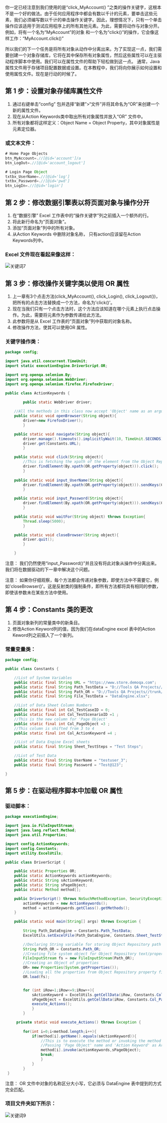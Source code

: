 你一定已经注意到我们使用的是“click_MyAccount() ”之类的操作关键字，这根本不是一个好的做法。由于任何应用程序中都会有数以千计的元素，要单击这些元素，我们必须编写数以千计的单击操作关键字。因此，理想情况下，只有一个单击操作应该适用于测试应用程序上的所有其他元素。为此，需要将动作与对象分开。例如，将有一个名为“MyAccount”的对象 和一个名为“click()”的操作，它会像这样工作：“MyAccount.click()”

所以我们的下一个任务是将所有对象从动作中分离出来。为了实现这一点，我们需要创建一个对象存储库，它将在其中保存所有对象属性，然后这些属性可以在主驱动程序脚本中使用。我们可以在属性文件的帮助下轻松做到这一点。 通常，Java 属性文件用于存储项目配置数据或设置。在本教程中，我们将向你展示如何设置和使用属性文件。现在是行动的时候了。

## 第 1 步：设置对象存储库属性文件

1.  通过右键单击“config” 包并选择“新建”>“文件”并将其命名为“OR”来创建一个新的属性文件。
2.  现在从Action Keywords类中取出所有对象属性并放入“OR” 文件中。
3.  所有对象都将这样定义：Object Name = Object Property，其中对象属性是元素定位器。

### 或文本文件：

```java
# Home Page Objects
btn_MyAccount=.//[@id='account']/a
btn_LogOut=.//[@id='account_logout']

# Login Page Object
txtbx_UserName=.//[@id='log']
txtbx_Password=.//[@id='pwd']
btn_LogIn=.//[@id='login']
```

## 第 2 步：修改数据引擎表以将页面对象与操作分开

1.  在“数据引擎” Excel 工作表中的“操作关键字”列之前插入一个额外的行。
2.  将此新行命名为“页面对象”。
3.  添加“页面对象”列中的所有对象。
4.  从Action Keywords 中删除对象名称， 只有action应该留在Action Keywords列中。

### Excel 文件现在看起来像这样：

![关键词7](https://www.toolsqa.com/gallery/selnium%20webdriver/1.Keyword-7.png)

## 第 3 步：修改操作关键字类以使用 OR 属性

1.  上一章有3个点击方法(click_MyAccount(), click_Login(), click_Logout())，把所有的点击方法替换成一个方法，命名为'click()'。
2.  现在当我们只有一个点击方法时，这个方法应该知道在哪个元素上执行点击操作。为此，需要将元素作为参数传递给此方法。
3.  此参数将是从 Excel 工作表的“页面对象”列中获取的对象名称。
4.  修改操作方法，使其可以使用OR 属性。

### 关键字操作类：

```java
package config;

import java.util.concurrent.TimeUnit;
import static executionEngine.DriverScript.OR;

import org.openqa.selenium.By;
import org.openqa.selenium.WebDriver;
import org.openqa.selenium.firefox.FirefoxDriver;

public class ActionKeywords {

		public static WebDriver driver;
	
	//All the methods in this class now accept 'Object' name as an argument
	public static void openBrowser(String object){		
		driver=new FirefoxDriver();
		}

	public static void navigate(String object){	
		driver.manage().timeouts().implicitlyWait(10, TimeUnit.SECONDS);
		driver.get(Constants.URL);
		}

	public static void click(String object){
		//This is fetching the xpath of the element from the Object Repository property file
		driver.findElement(By.xpath(OR.getProperty(object))).click();
		}
	
	public static void input_UserName(String object){
		driver.findElement(By.xpath(OR.getProperty(object))).sendKeys(Constants.UserName); 
		}

	public static void input_Password(String object){
		driver.findElement(By.xpath(OR.getProperty(object))).sendKeys(Constants.Password);
		}

	public static void waitFor(String object) throws Exception{
		Thread.sleep(5000);
		}

	public static void closeBrowser(String object){
		driver.quit();
		}

	}
```

注意： 我们仍然使用“input_Password()”并且没有将此对象从操作中分离出来。我们将在数据驱动的下一章中解决这个问题。

注意： 如果你仔细观察，每个方法都会传递对象参数，即使方法中不需要它，例如'closeBrowser()'。这是反射类的强制条件，即所有方法都将具有相同的参数，即使该参数未在某些方法中使用。

## 第 4 步：Constants 类的更改

1.  页面对象新列的常量类中的新条目。
2.  修改Action Keyword列的值，因为我们在dataEngine excel 表中的Action Keword列之前插入了一个新列。

### 常量变量类：

```java
package config;

public class Constants {

	//List of System Variables
	public static final String URL = "https://www.store.demoqa.com";
	public static final String Path_TestData = "D://Tools QA Projects//trunk//Hybrid KeyWord Driven//src//dataEngine//DataEngine.xlsx";
	public static final String Path_OR = "D://Tools QA Projects//trunk//Hybrid KeyWord Driven//src//config//OR.txt";
	public static final String File_TestData = "DataEngine.xlsx";

	//List of Data Sheet Column Numbers
	public static final int Col_TestCaseID = 0;	
	public static final int Col_TestScenarioID =1 ;
	//This is the new column for 'Page Object'
	public static final int Col_PageObject =3 ;
	//This column is shifted from 3 to 4
	public static final int Col_ActionKeyword =4 ;

	//List of Data Engine Excel sheets
	public static final String Sheet_TestSteps = "Test Steps";

	//List of Test Data
	public static final String UserName = "testuser_3";
	public static final String Password = "Test@123";

}
```

## 第 5 步：在驱动程序脚本中加载 OR 属性

### 驱动脚本：

```java
package executionEngine;

import java.io.FileInputStream;
import java.lang.reflect.Method;
import java.util.Properties;

import config.ActionKeywords;
import config.Constants;
import utility.ExcelUtils;

public class DriverScript {

	public static Properties OR;
	public static ActionKeywords actionKeywords;
	public static String sActionKeyword;
	public static String sPageObject;
	public static Method method[];

	public DriverScript() throws NoSuchMethodException, SecurityException{
		actionKeywords = new ActionKeywords();
		method = actionKeywords.getClass().getMethods();
	}

    public static void main(String[] args) throws Exception {
	
    	String Path_DataEngine = Constants.Path_TestData;   
    	ExcelUtils.setExcelFile(Path_DataEngine, Constants.Sheet_TestSteps);

		//Declaring String variable for storing Object Repository path
    	String Path_OR = Constants.Path_OR;
		//Creating file system object for Object Repository text/property file
		FileInputStream fs = new FileInputStream(Path_OR);
		//Creating an Object of properties
		OR= new Properties(System.getProperties());
		//Loading all the properties from Object Repository property file in to OR object
		OR.load(fs);


    	for (int iRow=1;iRow<=9;iRow++){
    		sActionKeyword = ExcelUtils.getCellData(iRow, Constants.Col_ActionKeyword);
    		sPageObject = ExcelUtils.getCellData(iRow, Constants.Col_PageObject);
    		execute_Actions();
    		}
    	}

     private static void execute_Actions() throws Exception {
	 
		for(int i=0;i<method.length;i++){
			if(method[i].getName().equals(sActionKeyword)){
				//This is to execute the method or invoking the method
				//Passing 'Page Object' name and 'Action Keyword' as Arguments to this method
				method[i].invoke(actionKeywords,sPageObject);
				break;
				}
			}
		}
 }
```

注意： OR 文件中对象的名称区分大小写，它必须与 DataEngine 表中提到的方式完全匹配。

### 项目文件夹如下所示：

![关键词9](https://www.toolsqa.com/gallery/selnium%20webdriver/2.Keyword-9.png)